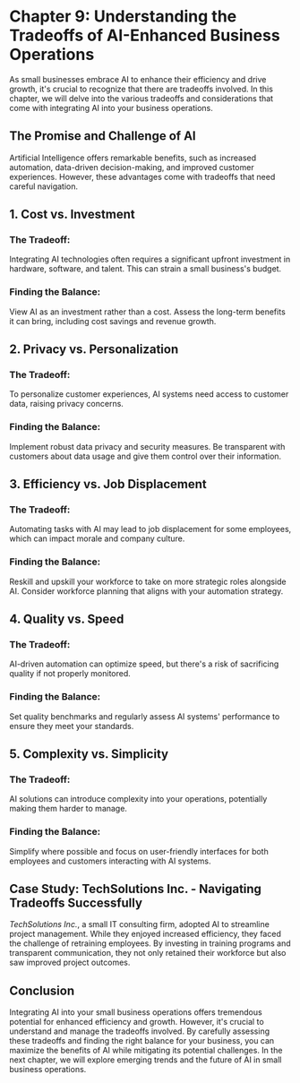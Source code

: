 Chapter 9: Understanding the Tradeoffs of AI-Enhanced Business Operations
=========================================================================

As small businesses embrace AI to enhance their efficiency and drive growth, it's crucial to recognize that there are tradeoffs involved. In this chapter, we will delve into the various tradeoffs and considerations that come with integrating AI into your business operations.

The Promise and Challenge of AI
-------------------------------

Artificial Intelligence offers remarkable benefits, such as increased automation, data-driven decision-making, and improved customer experiences. However, these advantages come with tradeoffs that need careful navigation.

**1. Cost vs. Investment**
--------------------------

### The Tradeoff:

Integrating AI technologies often requires a significant upfront investment in hardware, software, and talent. This can strain a small business's budget.

### Finding the Balance:

View AI as an investment rather than a cost. Assess the long-term benefits it can bring, including cost savings and revenue growth.

**2. Privacy vs. Personalization**
----------------------------------

### The Tradeoff:

To personalize customer experiences, AI systems need access to customer data, raising privacy concerns.

### Finding the Balance:

Implement robust data privacy and security measures. Be transparent with customers about data usage and give them control over their information.

**3. Efficiency vs. Job Displacement**
--------------------------------------

### The Tradeoff:

Automating tasks with AI may lead to job displacement for some employees, which can impact morale and company culture.

### Finding the Balance:

Reskill and upskill your workforce to take on more strategic roles alongside AI. Consider workforce planning that aligns with your automation strategy.

**4. Quality vs. Speed**
------------------------

### The Tradeoff:

AI-driven automation can optimize speed, but there's a risk of sacrificing quality if not properly monitored.

### Finding the Balance:

Set quality benchmarks and regularly assess AI systems' performance to ensure they meet your standards.

**5. Complexity vs. Simplicity**
--------------------------------

### The Tradeoff:

AI solutions can introduce complexity into your operations, potentially making them harder to manage.

### Finding the Balance:

Simplify where possible and focus on user-friendly interfaces for both employees and customers interacting with AI systems.

**Case Study: TechSolutions Inc. - Navigating Tradeoffs Successfully**
----------------------------------------------------------------------

*TechSolutions Inc.*, a small IT consulting firm, adopted AI to streamline project management. While they enjoyed increased efficiency, they faced the challenge of retraining employees. By investing in training programs and transparent communication, they not only retained their workforce but also saw improved project outcomes.

**Conclusion**
--------------

Integrating AI into your small business operations offers tremendous potential for enhanced efficiency and growth. However, it's crucial to understand and manage the tradeoffs involved. By carefully assessing these tradeoffs and finding the right balance for your business, you can maximize the benefits of AI while mitigating its potential challenges. In the next chapter, we will explore emerging trends and the future of AI in small business operations.
